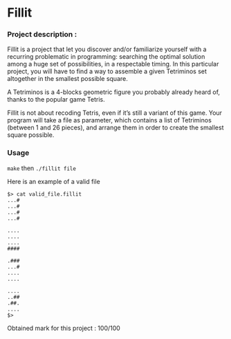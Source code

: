 # Fillit

### Project description :
Fillit is a project that let you discover and/or familiarize yourself with a recurring
problematic in programming: searching the optimal solution among a huge set of possibilities, in a respectable timing.
In this particular project, you will have to find a way to assemble a given Tetriminos set altogether in the smallest possible square.

A Tetriminos is a 4-blocks geometric figure you probably already heard of, thanks to
the popular game Tetris.

Fillit is not about recoding Tetris, even if it’s still a variant of this game. Your program will take a file as parameter, which contains a list of Tetriminos (between 1 and 26 pieces), and arrange them
in order to create the smallest square possible.

### Usage
```make``` then ```./fillit file```

Here is an example of a valid file
```
$> cat valid_file.fillit
...#
...#
...#
...#

....
....
....
####

.###
...#
....
....

....
..##
.##.
....
$>
```

Obtained mark for this project : 100/100
